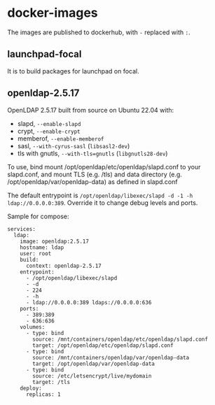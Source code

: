 
# docker-images

The images are published to dockerhub, with `-` replaced with `:`.

## launchpad-focal

It is to build packages for launchpad on focal.

## openldap-2.5.17

OpenLDAP 2.5.17 built from source on Ubuntu 22.04 with:

- slapd, `--enable-slapd`
- crypt, `--enable-crypt`
- memberof, `--enable-memberof`
- sasl, `--with-cyrus-sasl` (`libsasl2-dev`)
- tls with gnutls, `--with-tls=gnutls` (`libgnutls28-dev`)

To use, bind mount /opt/openldap/etc/openldap/slapd.conf to your slapd.conf, and mount TLS (e.g. /tls) and data directory (e.g. /opt/openldap/var/openldap-data) as defined in slapd.conf

The default entrypoint is `/opt/openldap/libexec/slapd -d -1 -h ldap://0.0.0.0:389`. Override it to change debug levels and ports.

Sample for compose:

```
services:
  ldap:
    image: openldap:2.5.17
    hostname: ldap
    user: root
    build:
      context: openldap-2.5.17
    entrypoint:
      - /opt/openldap/libexec/slapd
      - -d
      - 224
      - -h
      - ldap://0.0.0.0:389 ldaps://0.0.0.0:636
    ports:
      - 389:389
      - 636:636
    volumes:
      - type: bind
        source: /mnt/containers/openldap/etc/openldap/slapd.conf
        target: /opt/openldap/etc/openldap/slapd.conf
      - type: bind
        source: /mnt/containers/openldap/var/openldap-data
        target: /opt/openldap/var/openldap-data
      - type: bind
        source: /etc/letsencrypt/live/mydomain
        target: /tls
    deploy:
      replicas: 1
```
